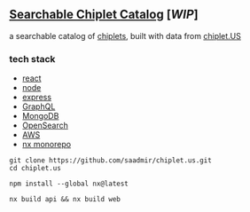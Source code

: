 ## [Searchable Chiplet Catalog](http://chiplets.saadmir.com/) [***WIP***]

a searchable catalog of [chiplets](https://medium.com/@gftaylor/what-are-chiplets-23b4b1fa6f05), built with data from [chiplet.US](https://chiplet.us)

### tech stack
  - [react](https://react.dev/)
  - [node](https://nodejs.org/en)
  - [express](https://expressjs.com)
  - [GraphQL](https://the-guild.dev/graphql/yoga-server)
  - [MongoDB](https://www.mongodb.com/)
  - [OpenSearch](https://aws.amazon.com/opensearch-service/)
  - [AWS](https://aws.amazon.com/)
  - [nx monorepo](https://nx.dev)


```
git clone https://github.com/saadmir/chiplet.us.git
cd chiplet.us

npm install --global nx@latest

nx build api && nx build web
```


